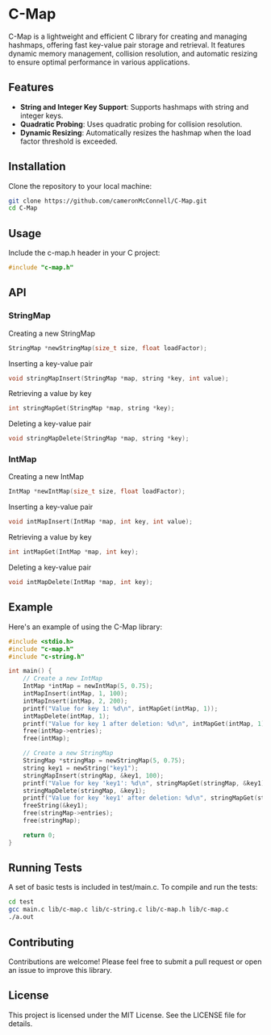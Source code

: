 # C-Map
C-Map is a lightweight and efficient C library for creating and managing hashmaps, offering fast key-value pair storage and retrieval. It features dynamic memory management, collision resolution, and automatic resizing to ensure optimal performance in various applications.

## Features

- **String and Integer Key Support**: Supports hashmaps with string and integer keys.
- **Quadratic Probing**: Uses quadratic probing for collision resolution.
- **Dynamic Resizing**: Automatically resizes the hashmap when the load factor threshold is exceeded.

## Installation

Clone the repository to your local machine:

```sh
git clone https://github.com/cameronMcConnell/C-Map.git
cd C-Map
```

## Usage

Include the c-map.h header in your C project:

```c
#include "c-map.h"
```

## API

### StringMap

Creating a new StringMap
```c
StringMap *newStringMap(size_t size, float loadFactor);
```

Inserting a key-value pair
```c
void stringMapInsert(StringMap *map, string *key, int value);
```

Retrieving a value by key
```c
int stringMapGet(StringMap *map, string *key);
```

Deleting a key-value pair
```c
void stringMapDelete(StringMap *map, string *key);
```

### IntMap

Creating a new IntMap
```c
IntMap *newIntMap(size_t size, float loadFactor);
```

Inserting a key-value pair
```c
void intMapInsert(IntMap *map, int key, int value);
```

Retrieving a value by key
```c
int intMapGet(IntMap *map, int key);
```

Deleting a key-value pair
```c
void intMapDelete(IntMap *map, int key);
```

## Example
Here's an example of using the C-Map library:

```c
#include <stdio.h>
#include "c-map.h"
#include "c-string.h"

int main() {
    // Create a new IntMap
    IntMap *intMap = newIntMap(5, 0.75);
    intMapInsert(intMap, 1, 100);
    intMapInsert(intMap, 2, 200);
    printf("Value for key 1: %d\n", intMapGet(intMap, 1));
    intMapDelete(intMap, 1);
    printf("Value for key 1 after deletion: %d\n", intMapGet(intMap, 1));
    free(intMap->entries);
    free(intMap);

    // Create a new StringMap
    StringMap *stringMap = newStringMap(5, 0.75);
    string key1 = newString("key1");
    stringMapInsert(stringMap, &key1, 100);
    printf("Value for key 'key1': %d\n", stringMapGet(stringMap, &key1));
    stringMapDelete(stringMap, &key1);
    printf("Value for key 'key1' after deletion: %d\n", stringMapGet(stringMap, &key1));
    freeString(&key1);
    free(stringMap->entries);
    free(stringMap);

    return 0;
}
```

## Running Tests
A set of basic tests is included in test/main.c. To compile and run the tests:

```sh
cd test
gcc main.c lib/c-map.c lib/c-string.c lib/c-map.h lib/c-map.c
./a.out
```

## Contributing
Contributions are welcome! Please feel free to submit a pull request or open an issue to improve this library.

## License
This project is licensed under the MIT License. See the LICENSE file for details.
